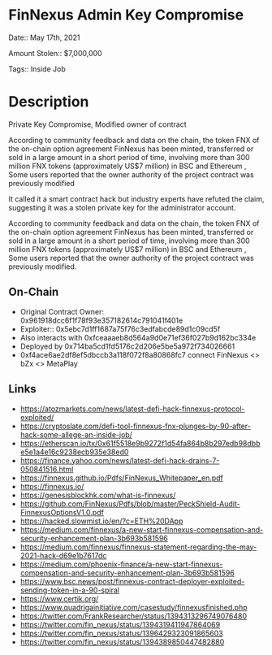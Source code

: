 # FinNexus Admin Key Compromise

Date:: May 17th, 2021

Amount Stolen:: $7,000,000

Tags:: Inside Job

# Description

Private Key Compromise, Modified owner of contract

According to community feedback and data on the chain, the token FNX of the on-chain option agreement FinNexus has been minted, transferred or sold in a large amount in a short period of time, involving more than 300 million FNX tokens (approximately US$7 million) in BSC and Ethereum , Some users reported that the owner authority of the project contract was previously modified

It called it a smart contract hack but industry experts have refuted the claim, suggesting it was a stolen private key for the administrator account. 

According to community feedback and data on the chain, the token FNX of the on-chain option agreement FinNexus has been minted, transferred or sold in a large amount in a short period of time, involving more than 300 million FNX tokens (approximately US$7 million) in BSC and Ethereum , Some users reported that the owner authority of the project contract was previously modified.


## On-Chain 
- Original Contract Owner: 0x961918dcc6f1f78f93e357182614c791041f401e
- Exploiter:: 0x5ebc7d1ff1687a75f76c3edfabcde89d1c09cd5f
- Also interacts with 0xfceaaaeb8d564a9d0e71ef36f027b9d162bc334e
- Deployed by 0x714ba5cd1fd5176c2d206e5be5a972f734026661
- 0xf4ace6ae2df8ef5dbccb3a118f072f8a80868fc7 connect FinNexus <> bZx <> MetaPlay

## Links

- https://atozmarkets.com/news/latest-defi-hack-finnexus-protocol-exploited/
- https://cryptoslate.com/defi-tool-finnexus-fnx-plunges-by-90-after-hack-some-allege-an-inside-job/
- https://etherscan.io/tx/0x61f5518e9b9272f1d54fa864b8b297edb98dbbe5e1a4e16c9238ecb935e38ed0
- https://finance.yahoo.com/news/latest-defi-hack-drains-7-050841516.html
- https://finnexus.github.io/Pdfs/FinNexus_Whitepaper_en.pdf
- https://finnexus.io/
- https://genesisblockhk.com/what-is-finnexus/
- https://github.com/FinNexus/Pdfs/blob/master/PeckShield-Audit-FinnexusOptionsV1.0.pdf
- https://hacked.slowmist.io/en/?c=ETH%20DApp
- https://medium.com/finnexus/a-new-start-finnexus-compensation-and-security-enhancement-plan-3b693b581596
- https://medium.com/finnexus/finnexus-statement-regarding-the-may-2021-hack-d69e1b7617dc
- https://medium.com/phoenix-finance/a-new-start-finnexus-compensation-and-security-enhancement-plan-3b693b581596
- https://www.bsc.news/post/finnexus-contract-deployer-exploited-sending-token-in-a-90-spiral
- https://www.certik.org/
- https://www.quadrigainitiative.com/casestudy/finnexusfinished.php
- https://twitter.com/FrankResearcher/status/1394313296749076480
- https://twitter.com/fin_nexus/status/1394319411947864069
- https://twitter.com/fin_nexus/status/1396429323091865603
- https://twitter.com/fin_nexus/status/1394389850447482880